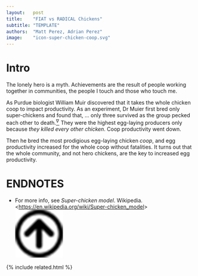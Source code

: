 ```yaml
---
layout:   post
title:    "FIAT vs RADICAL Chickens"
subtitle: "TEMPLATE"
authors:  "Matt Perez, Adrian Perez"
image:    "icon-super-chicken-coop.svg"
---
```


<div style="display:none;">
 <p>The lonely hero is a myth. Achievements are the result of people working together in communities, the people I touch and those who touch me.</p>
</div>

<h1>Intro</h1>
 <p>The lonely hero is a myth. Achievements are the result of people working together in communities, the people I touch and those who touch me.</p>
 <p>As Purdue biologist William Muir discovered that it takes the whole chicken coop to impact productivity. As an experiment, Dr Muier first bred only super-chickens and found that, <span class="_quotespan">&hellip; only three survived as the group pecked each other to death.</span><a href="#en01"><sup id="bm01">&nabla;&hairsp;</sup></a> They were the highest egg-laying producers only because <em>they killed every other chicken</em>. Coop productivity went down.</p>
 <p>Then he bred the most prodigious egg-laying chicken <em>coop</em>, and egg productivity increased for the whole coop without fatalities. It turns out that the whole community, and not hero chickens, are the key to increased egg productivity.</p>

<h1 class="_section">ENDNOTES</h1>
 <ul>
  <li id="en01">
   <p class="_list-item">
    For more info, see <em>Super-chicken model</em>. Wikipedia.
    <<a href="https://en.wikipedia.org/wiki/Super-chicken_model" target="_blank">https://en.wikipedia.org/wiki/Super-chicken_model</a>>
    <a class="_uparrow" href="#bm01"><img src="/assets/img/arrow-up-icon.png"></a>
   </p>
  </li>
 </ul>

{% include related.html %}
